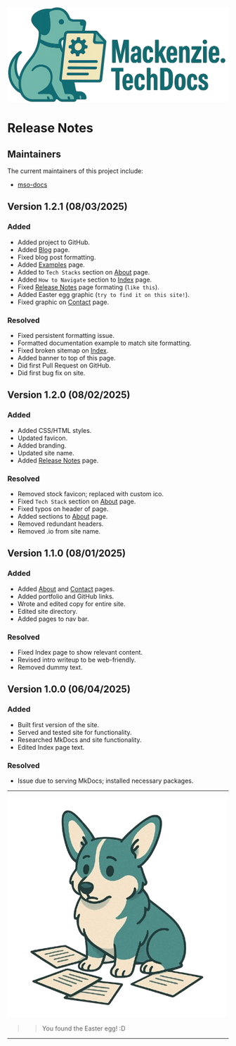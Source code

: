 ![Mackenzie.TechDocs](img/mackenzie-docs.png)

# Release Notes

## Maintainers
The current maintainers of this project include:
* [mso-docs](https://github.com/mso-docs) 

## Version 1.2.1 (08/03/2025)
### Added
* Added project to GitHub.
* Added [Blog](blog.md) page.
* Fixed blog post formatting.
* Added [Examples](examples.md) page.
* Added to ``Tech Stacks`` section on [About](about.md) page.
* Added ``How to Navigate`` section to [Index](index.md) page.
* Fixed [Release Notes](release-notes.md) page formating (``like this``).
* Added Easter egg graphic (``try to find it on this site!``).
* Fixed graphic on [Contact](contact.md) page.

### Resolved
* Fixed persistent formatting issue.
* Formatted documentation example to match site formatting.
* Fixed broken sitemap on [Index](index.md).
* Added banner to top of this page.
* Did first Pull Request on GitHub.
* Did first bug fix on site.

## Version 1.2.0 (08/02/2025)
### Added
* Added CSS/HTML styles.
* Updated favicon.
* Added branding.
* Updated site name.
* Added [Release Notes](release-notes.md) page.

### Resolved
* Removed stock favicon; replaced with custom ico.
* Fixed ``Tech Stack`` section on [About](about.md) page.
* Fixed typos on header of page.
* Added sections to [About](about.md) page.
* Removed redundant headers.
* Removed .io from site name.

## Version 1.1.0 (08/01/2025)

### Added
* Added [About](about.md) and [Contact](contact.md) pages.
* Added portfolio and GitHub links.
* Wrote and edited copy for entire site.
* Edited site directory.
* Added pages to nav bar.

### Resolved
* Fixed Index page to show relevant content.
* Revised intro writeup to be web-friendly.
* Removed dummy text.

## Version 1.0.0 (06/04/2025)

### Added
* Built first version of the site.
* Served and tested site for functionality.
* Researched MkDocs and site functionality. 
* Edited Index page text.

### Resolved
* Issue due to serving MkDocs; installed necessary packages.

---

![Mackenzie.TechDocs](img/mtd-corgi.png)

>>You found the Easter egg! :D 
---